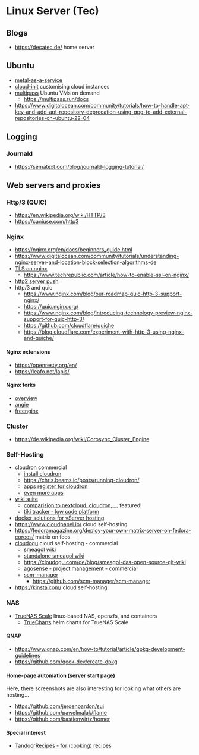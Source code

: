 # Linux Server (Tec)


## Blogs

* https://decatec.de/ home server

## Ubuntu 

* [metal-as-a-service](https://maas.io/)
* [cloud-init](https://cloud-init.io/) customising cloud instances
* [multipass](https://multipass.run/) Ubuntu VMs on demand
  + https://multipass.run/docs
* https://www.digitalocean.com/community/tutorials/how-to-handle-apt-key-and-add-apt-repository-deprecation-using-gpg-to-add-external-repositories-on-ubuntu-22-04

## Logging

### Journald

* https://sematext.com/blog/journald-logging-tutorial/


## Web servers and proxies

### Http/3 (QUIC)

* https://en.wikipedia.org/wiki/HTTP/3
* https://caniuse.com/http3

### Nginx

* https://nginx.org/en/docs/beginners_guide.html
* https://www.digitalocean.com/community/tutorials/understanding-nginx-server-and-location-block-selection-algorithms-de
* [TLS on nginx](https://www.sslmarket.de/ssl/help-installation-des-ssl-zertifikats-fuer-server-nginx)
  + https://www.techrepublic.com/article/how-to-enable-ssl-on-nginx/
* [http2 server push](https://www.nginx.com/blog/nginx-1-13-9-http2-server-push/)
* http/3 and quic
  + https://www.nginx.com/blog/our-roadmap-quic-http-3-support-nginx/
  + https://quic.nginx.org/
  + https://www.nginx.com/blog/introducing-technology-preview-nginx-support-for-quic-http-3/
  + https://github.com/cloudflare/quiche
  + https://blog.cloudflare.com/experiment-with-http-3-using-nginx-and-quiche/

#### Nginx extensions

* https://openresty.org/en/
* https://leafo.net/lapis/

#### Nginx forks

* [overview](https://linuxnews.de/freenginx-neuer-nginx-fork/)
* [angie](https://github.com/webserver-llc/angie)
* [freenginx](http://freenginx.org/)

### Cluster

* https://de.wikipedia.org/wiki/Corosync_Cluster_Engine

### Self-Hosting

* [cloudron](https://www.cloudron.io/) commercial
  + [install cloudron](https://docs.cloudron.io/installation/)
  + https://chris.beams.io/posts/running-cloudron/
  + [apps register for cloudron](https://git.cloudron.io/cloudron)
  + [even more apps](https://github.com/orgs/cloudron-io/repositories)
* [wiki suite](https://wikisuite.org/Software)
  + [comparision to nextcloud, cloudron, ...](https://wikisuite.org/Alternatives) featured!
  + [tiki tracker - low code platform](https://tikitrackers.org/Database-Web-App-Builder)
* [docker solutions for vServer hosting](https://www.dogado.de/vps)
* https://www.cloudpanel.io/ cloud self-hosting
* https://fedoramagazine.org/deploy-your-own-matrix-server-on-fedora-coreos/ matrix on fcos
* [cloudogu](https://cloudogu.com/en/ecosystem/architecture/) cloud self-hosting - commercial
  + [smeagol wiki](https://github.com/cloudogu/smeagol)
  + [standalone smeagol wiki](https://github.com/schnatterer/smeagol-galore)
  + https://cloudogu.com/de/blog/smeagol-das-open-source-git-wiki
  + [agosense - project management](https://agosense.com/de/produkte/agosensefidelia) - commercial
  + [scm-manager](https://scm-manager.org/)
    - https://github.com/scm-manager/scm-manager
* https://kinsta.com/ cloud self-hosting

### NAS

* [TrueNAS Scale](https://www.truenas.com/truenas-scale/) linux-based NAS, openzfs, and containers
  + [TrueCharts](https://truecharts.org/manual/SCALE/guides/scale-intro/) helm charts for TrueNAS Scale

#### QNAP

* https://www.qnap.com/en/how-to/tutorial/article/qpkg-development-guidelines
* https://github.com/qeek-dev/create-dpkg

#### Home-page automation (server start page)

Here, there screenshots are also interesting for looking what others are hosting...

* https://github.com/jeroenpardon/sui
* https://github.com/pawelmalak/flame
* https://github.com/bastienwirtz/homer


#### Special interest

* [TandoorRecipes - for (cooking) recipes](https://github.com/TandoorRecipes/recipes)
